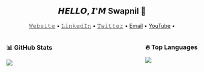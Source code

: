 <h2 align="center">𝙃𝙀𝙇𝙇𝙊, 𝙄'𝙈 Swapnil 👋</h2>
<p align="center">
  <a href="https://Swapnil-2503.github.io/Swapnil-2503">𝚆𝚎𝚋𝚜𝚒𝚝𝚎</a> •
  <a href="https://www.linkedin.com/in/swapnil-jadhav03">𝙻𝚒𝚗𝚔𝚎𝚍𝙸𝚗</a> •
  <a href="https://www.twitter.com/SwapNetFlix">𝚃𝚠𝚒𝚝𝚝𝚎𝚛</a> •
  <a href="mailto:Swapniljadhav6022@gmail.com">Email</a> •
  <a href="https://www.youtube.com/SwapNet">YouTube</a> •
</p>
<div style="display: flex; justify-content: space-between;">
  <div>
    <h3>📊 GitHub Stats</h3>
    <img align="left" src="https://github-readme-stats.vercel.app/api?username=Swapnil-2503&show_icons=true&theme=dracula" />
  </div>
  <div>
    <h3>🔥 Top Languages</h3>
    <img align="left" src="https://github-readme-stats.vercel.app/api/top-langs/?username=Swapnil-2503&layout=compact&theme=dracula" />
  </div>
</div>
